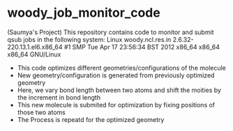 # woody_job_monitor_code
(Saumya's Project)
This repository contains code to monitor and submit qsub jobs in the following system:
Linux woody.ncl.res.in 2.6.32-220.13.1.el6.x86_64 #1 SMP Tue Apr 17 23:56:34 BST 2012 x86_64 x86_64 x86_64 GNU/Linux

* This code optimizes different geometries/configurations of the molecule
* New geometry/configuration is generated from previously optimized geometry
* Here, we vary bond length between two atoms and shift the moities by the increment in bond length
* This new molecule is submited for optimization by fixing positions of those two atoms
* The Process is repeatd for the optimized geometry
